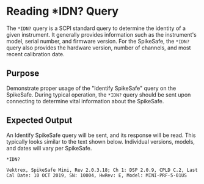 # Reading *IDN? Query
The `*IDN?` query is a SCPI standard query to determine the identity of a given instrument. It generally provides information such as the instrument's model, serial number, and firmware version. For the SpikeSafe, the `*IDN?` query also provides the hardware version, number of channels, and most recent calibration date.

## Purpose
Demonstrate proper usage of the "Identify SpikeSafe" query on the SpikeSafe. During typical operation, the `*IDN?` query should be sent upon connecting to determine vital information about the SpikeSafe. 

## Expected Output
An Identify SpikeSafe query will be sent, and its response will be read. This typically looks similar to the text shown below. Individual versions, models, and dates will vary per SpikeSafe.

`*IDN?`

`Vektrex, SpikeSafe Mini, Rev 2.0.3.18; Ch 1: DSP 2.0.9, CPLD C.2, Last Cal Date: 10 OCT 2019, SN: 10004, HwRev: E, Model: MINI-PRF-5-01US`
